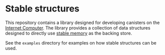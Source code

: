 # Stable structures

This repository contains a library designed for developing canisters on the [Internet Computer](https://internetcomputer.org).
The library provides a collection of data structures designed to directly use [stable memory](https://sdk.dfinity.org/docs/interface-spec/index.html#system-api-stable-memory) as the backing store.

See the `examples` directory for examples on how stable structures can be used.
